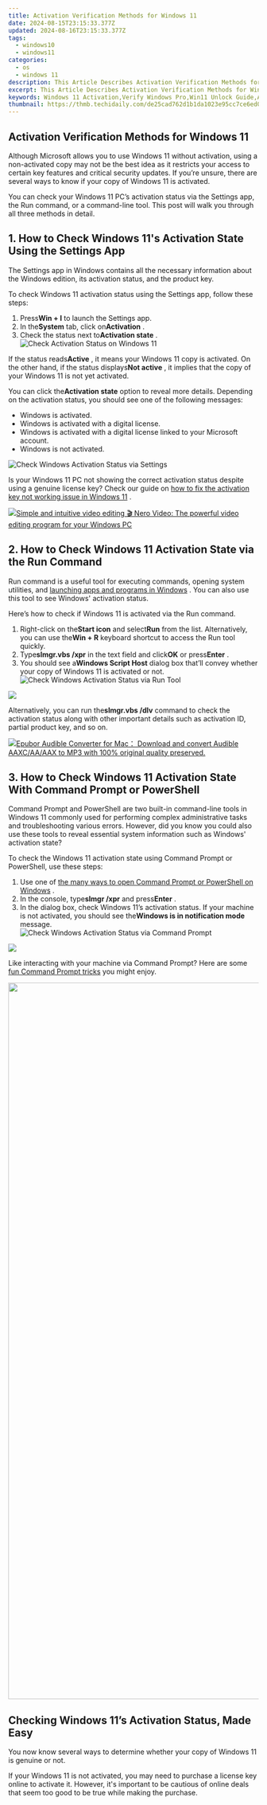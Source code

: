 ```yaml
---
title: Activation Verification Methods for Windows 11
date: 2024-08-15T23:15:33.377Z
updated: 2024-08-16T23:15:33.377Z
tags:
  - windows10
  - windows11
categories:
  - os
  - windows 11
description: This Article Describes Activation Verification Methods for Windows 11
excerpt: This Article Describes Activation Verification Methods for Windows 11
keywords: Windows 11 Activation,Verify Windows Pro,Win11 Unlock Guide,Activate Windows 11,Windows License Check,11 Activation Steps,Secure Win11 Setup
thumbnail: https://thmb.techidaily.com/de25cad762d1b1da1023e95cc7ce6ed0cc716ab658bda48c421a9e8a9c4e4418.png
---
```


## Activation Verification Methods for Windows 11

 Although Microsoft allows you to use Windows 11 without activation, using a non-activated copy may not be the best idea as it restricts your access to certain key features and critical security updates. If you’re unsure, there are several ways to know if your copy of Windows 11 is activated.

 You can check your Windows 11 PC’s activation status via the Settings app, the Run command, or a command-line tool. This post will walk you through all three methods in detail.

## 1\. How to Check Windows 11's Activation State Using the Settings App

 The Settings app in Windows contains all the necessary information about the Windows edition, its activation status, and the product key.

 To check Windows 11 activation status using the Settings app, follow these steps:

1. Press**Win + I** to launch the Settings app.
2. In the**System** tab, click on**Activation** .
3. Check the status next to**Activation state** .  
![Check Activation Status on Windows 11](https://static1.makeuseofimages.com/wordpress/wp-content/uploads/2023/03/check-activation-status-on-windows-11.jpg)

 If the status reads**Active** , it means your Windows 11 copy is activated. On the other hand, if the status displays**Not active** , it implies that the copy of your Windows 11 is not yet activated.

 You can click the**Activation state** option to reveal more details. Depending on the activation status, you should see one of the following messages:

* Windows is activated.
* Windows is activated with a digital license.
* Windows is activated with a digital license linked to your Microsoft account.
* Windows is not activated.

![Check Windows Activation Status via Settings](https://static1.makeuseofimages.com/wordpress/wp-content/uploads/2023/03/check-windows-activation-status-via-settings.jpg)

 Is your Windows 11 PC not showing the correct activation status despite using a genuine license key? Check our guide on [how to fix the activation key not working issue in Windows 11](https://www.makeuseof.com/windows-11-activation-key-not-working/) .

<!-- affiliate ads begin -->
<a href="https://store.nero.com/order/checkout.php?PRODS=42296685&QTY=1&AFFILIATE=108875&CART=1"><img src="http://cdnwww.nero.com/nero-com-wAssets/img/banners/2022/video-pp/ScreenshotSlider/Nero-Video-Advanced-editing.JPG" border="0">Simple and intuitive video editing
🎬 Nero Video:
The powerful video editing program for your Windows PC</a>
<!-- affiliate ads end -->
## 2\. How to Check Windows 11 Activation State via the Run Command

 Run command is a useful tool for executing commands, opening system utilities, and [launching apps and programs in Windows](https://www.makeuseof.com/open-apps-programs-windows/) . You can also use this tool to see Windows' activation status.

 Here’s how to check if Windows 11 is activated via the Run command.

1. Right-click on the**Start icon** and select**Run** from the list. Alternatively, you can use the**Win + R** keyboard shortcut to access the Run tool quickly.
2. Type**slmgr.vbs /xpr** in the text field and click**OK** or press**Enter** .
3. You should see a**Windows Script Host** dialog box that’ll convey whether your copy of Windows 11 is activated or not.  
![Check Windows Activation Status via Run Tool](https://static1.makeuseofimages.com/wordpress/wp-content/uploads/2023/03/check-windows-activation-status-via-run-tool.jpg)
<!-- affiliate ads begin -->
<a href="https://store.massmailsoftware.com/order/checkout.php?PRODS=1047974&QTY=1&AFFILIATE=108875&CART=1"><img src="https://secure.avangate.com/images/merchant/dc87c13749315c7217cdc4ac692e704c/banera_for_partners-04_%281%29.jpg" border="0"></a>
<!-- affiliate ads end -->

 Alternatively, you can run the**slmgr.vbs /dlv** command to check the activation status along with other important details such as activation ID, partial product key, and so on.

<!-- affiliate ads begin -->
<a href="https://secure.2checkout.com/order/checkout.php?PRODS=4713565&QTY=1&AFFILIATE=108875&CART=1"><img src="https://www.epubor.com/images/uppic/audible-converter-interface.png" border="0">Epubor Audible Converter for Mac： Download and convert Audible AAXC/AA/AAX to MP3 with 100% original quality preserved.</a>
<!-- affiliate ads end -->
## 3\. How to Check Windows 11 Activation State With Command Prompt or PowerShell

 Command Prompt and PowerShell are two built-in command-line tools in Windows 11 commonly used for performing complex administrative tasks and troubleshooting various errors. However, did you know you could also use these tools to reveal essential system information such as Windows' activation state?

 To check the Windows 11 activation state using Command Prompt or PowerShell, use these steps:

1. Use one of [the many ways to open Command Prompt or PowerShell on Windows](https://www.makeuseof.com/windows-open-command-prompt-powershell/) .
2. In the console, type**slmgr /xpr** and press**Enter** .
3. In the dialog box, check Windows 11’s activation status. If your machine is not activated, you should see the**Windows is in notification mode** message.  
![Check Windows Activation Status via Command Prompt](https://static1.makeuseofimages.com/wordpress/wp-content/uploads/2023/03/check-windows-activation-status-via-command-prompt.jpg)
<!-- affiliate ads begin -->
<a href="https://store.movavi.com/affiliate.php?ACCOUNT=MOVAVI&AFFILIATE=108875&PATH=https%3A%2F%2Fwww.movavi.com%3FAFFILIATE%3D108875%26RESOURCE%3DMovavi%2BVideo%2BEditor%2Bbox"><img src="https://mcusercontent.com/0885a03ded3d480dca9287f12/images/6d3207fd-9f15-4c21-f0ad-59c68e6a7e2a.png" border="0"></a>
<!-- affiliate ads end -->

 Like interacting with your machine via Command Prompt? Here are some [fun Command Prompt tricks](https://www.makeuseof.com/command-prompt-fun-things/) you might enjoy.

<!-- affiliate ads begin -->
<a href="https://turbotech.pxf.io/c/5597632/1450763/17212" target="_top" id="1450763"><img src="//a.impactradius-go.com/display-ad/17212-1450763" border="0" alt="" width="2560" height="1440"/></a><img height="0" width="0" src="https://imp.pxf.io/i/5597632/1450763/17212" style="position:absolute;visibility:hidden;" border="0" />
<!-- affiliate ads end -->
## Checking Windows 11’s Activation Status, Made Easy

 You now know several ways to determine whether your copy of Windows 11 is genuine or not.

 If your Windows 11 is not activated, you may need to purchase a license key online to activate it. However, it's important to be cautious of online deals that seem too good to be true while making the purchase.


<ins class="adsbygoogle"
     style="display:block"
     data-ad-format="autorelaxed"
     data-ad-client="ca-pub-7571918770474297"
     data-ad-slot="1223367746"></ins>



<ins class="adsbygoogle"
     style="display:block"
     data-ad-client="ca-pub-7571918770474297"
     data-ad-slot="8358498916"
     data-ad-format="auto"
     data-full-width-responsive="true"></ins>






